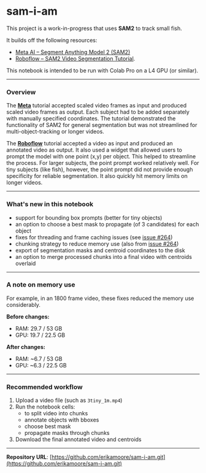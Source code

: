 # sam-i-am

This project is a work-in-progress that uses **SAM2** to track small fish.

It builds off the following resources: 
- [Meta AI – Segment Anything Model 2 (SAM2)](https://github.com/facebookresearch/segment-anything-2) 
- [Roboflow – SAM2 Video Segmentation Tutorial](https://github.com/roboflow-ai/notebooks/blob/main/notebooks/how-to-segment-videos-with-sam-2.ipynb). 

This notebook is intended to be run with Colab Pro on a L4 GPU (or similar). 

--- 

### Overview 

The [**Meta**](https://github.com/facebookresearch/segment-anything-2) tutorial accepted scaled video frames as input and produced scaled video frames as output. Each subject had to be added separately with manually specified coordinates. The tutorial demonstrated the functionality of SAM2 for general segmentation but was not streamlined for multi-object-tracking or longer videos.

The [**Roboflow**](https://github.com/roboflow-ai/notebooks/blob/main/notebooks/how-to-segment-videos-with-sam-2.ipynb) tutorial accepted a video as input and produced an annotated video as output. It also used a widget that allowed users to prompt the model with one point (x,y) per object. This helped to streamline the process. For larger subjects, the point prompt worked relatively well. For tiny subjects (like fish), however, the point prompt did not provide enough specificity for reliable segmentation. It also quickly hit memory limits on longer videos.

--- 

### What's new in this notebook
* support for bounding box prompts (better for tiny objects)
* an option to choose a best mask to propagate (of 3 candidates) for each object
* fixes for threading and frame caching issues (see [issue #264](https://github.com/facebookresearch/sam2/issues/264))
* chunking strategy to reduce memory use (also from [issue #264](https://github.com/facebookresearch/sam2/issues/264))
* export of segmentation masks and centroid coordinates to the disk
* an option to merge processed chunks into a final video with centroids overlaid

--- 
### A note on memory use
For example, in an 1800 frame video, these fixes reduced the memory use considerably.

**Before changes:**  
- RAM: 29.7 / 53 GB  
- GPU: 19.7 / 22.5 GB

**After changes:**  
- RAM: ~6.7 / 53 GB  
- GPU: ~6.3 / 22.5 GB

--- 

### Recommended workflow

1. Upload a video file (such as `3tiny_1m.mp4`)
2. Run the notebook cells:
    - to split video into chunks
    - annotate objects with bboxes
    - choose best mask
    - propagate masks through chunks
3. Download the final annotated video and centroids
---

**Repository URL**: [https://github.com/erikamoore/sam-i-am.git](https://github.com/erikamoore/sam-i-am.git)
